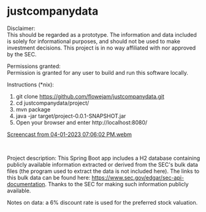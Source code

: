# justcompanydata

Disclaimer: <br>
This should be regarded as a prototype. The information and data included is solely for informational purposes, and should not be used to make investment decisions. This project is in no way affiliated with nor approved by the SEC. 


Permissions granted: <br>
Permission is granted for any user to build and run this software locally.


Instructions (*nix): 
1. git clone https://github.com/flowejam/justcompanydata.git
2. cd justcompanydata/project/
3. mvn package
4. java -jar target/project-0.0.1-SNAPSHOT.jar 
5. Open your browser and enter http://localhost:8080/

[Screencast from 04-01-2023 07:06:02 PM.webm](https://user-images.githubusercontent.com/91450942/229327210-1c648e70-eb23-4bda-99a6-002ba0b16356.webm)

<br>

Project description: 
This Spring Boot app includes a H2 database containing publicly available information extracted or derived from the SEC's bulk data files (the program used to extract the data is not included here). The links to this bulk data can be found here: https://www.sec.gov/edgar/sec-api-documentation. Thanks to the SEC for making such information publicly available.

Notes on data: a 6% discount rate is used for the preferred stock valuation.
